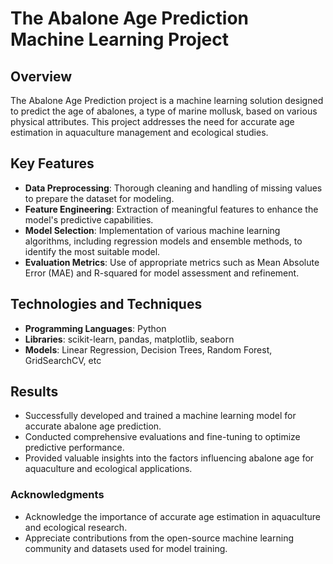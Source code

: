 # The Abalone Age Prediction Machine Learning Project
## Overview
The Abalone Age Prediction project is a machine learning solution designed to predict the age of abalones, a type of marine mollusk, based on various physical attributes. This project addresses the need for accurate age estimation in aquaculture management and ecological studies.

## Key Features
- **Data Preprocessing**: Thorough cleaning and handling of missing values to prepare the dataset for modeling.
- **Feature Engineering**: Extraction of meaningful features to enhance the model's predictive capabilities.
- **Model Selection**: Implementation of various machine learning algorithms, including regression models and ensemble methods, to identify the most suitable model.
- **Evaluation Metrics**: Use of appropriate metrics such as Mean Absolute Error (MAE) and R-squared for model assessment and refinement.

## Technologies and Techniques
- **Programming Languages**: Python
- **Libraries**: scikit-learn, pandas, matplotlib, seaborn
- **Models**: Linear Regression, Decision Trees, Random Forest, GridSearchCV, etc

## Results
- Successfully developed and trained a machine learning model for accurate abalone age prediction.
- Conducted comprehensive evaluations and fine-tuning to optimize predictive performance.
- Provided valuable insights into the factors influencing abalone age for aquaculture and ecological applications.

### Acknowledgments
- Acknowledge the importance of accurate age estimation in aquaculture and ecological research.
- Appreciate contributions from the open-source machine learning community and datasets used for model training.
